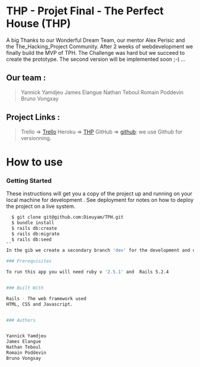 # THP - Projet Final - The Perfect House (THP)

A big Thanks to our Wonderful Dream Team, our mentor Alex Perisic and the The_Hacking_Project Community.
After 2 weeks of webdevelopment we finally build the MVP of TPH.
The Challenge was hard but we succeed to create the prototype.
The second version will be implemented soon ;-) ...

## Our team :

> Yannick Yamdjeu
> James Elangue
> Nathan Teboul
> Romain Poddevin
> Bruno Vongxay

## Project Links :

> Trello => [Trello](https://trello.com/b/MpgjMyDQ/projet-theperfecthouse-thp)
> Heroku => [THP](https://the-perfect-house.herokuapp.com/)
> GitHub => [github](https://github.com/Dieuyam/TPH): we use Github for versionning.

# How to use 

### Getting Started

These instructions will get you a copy of the project up and running on your local machine for development
. See deployment for notes on how to deploy the project on a live system.
```bash
  $ git clone git@github.com:Dieuyam/TPH.git
  $ bundle install
  $ rails db:create
  $ rails db:migrate
  $ rails db:seed
``
In the gib we create a secondary branch 'dev' for the development and others branches for the functionnalities.`

### Prerequisites

To run this app you will need ruby v '2.5.1' and  Rails 5.2.4


### Built With

Rails - The web framework used
HTML, CSS and Javascript.


### Authors


Yannick Yamdjeu
James Elangue
Nathan Teboul
Romain Poddevin
Bruno Vongxay



